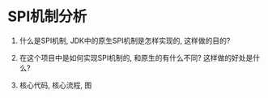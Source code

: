 # SPI机制分析
1. 什么是SPI机制, JDK中的原生SPI机制是怎样实现的, 这样做的目的?
   
2. 在这个项目中是如何实现SPI机制的, 和原生的有什么不同? 这样做的好处是什么?
3. 核心代码, 核心流程, 图